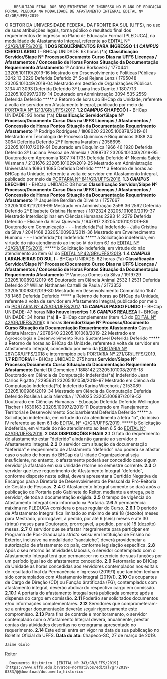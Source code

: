         RESULTADO FINAL DOS REQUERIMENTOS DE INGRESSO NO PLANO DE EDUCAÇÃO FORMAL PLEDUCA NA MODALIDADE DE AFASTAMENTO INTEGRAL EDITAL Nº 42/GR/UFFS/2019  

 O REITOR DA UNIVERSIDADE FEDERAL DA FRONTEIRA SUL (UFFS), no uso de suas atribuições legais, torna público o resultado final dos requerimentos de ingresso no Plano de Educação Formal (PLEDUCA), na modalidade de Afastamento Integral, referente ao [EDITAL Nº 42/GR/UFFS/2019](https://www.uffs.edu.br/atos-normativos/edital/gr/2019-0042).  **1 DOS REQUERIMENTOS PARA INGRESSO** **1.1 *CAMPUS*  CERRO LARGO** **I -**  BHCap UNIDADE: 68 horas (*a)     **Classificação**   **Servidor/Siape**   **Nº Processo/Documento**   **Curso**   **Dias na UFFS**   **Licenças / Afastamentos / Concessão de Horas**   **Pontos**   **Situação da Documentação**   **Requerimento Afastamento**     1ª   Andreia Borkovski / 1770441   23205.101119/2019-16   Mestrado em Desenvolvimento e Políticas Públicas   3242   13   3229   Deferida   Deferido     2ª   Solei Rejane Lenz / 1795048   23205.101049/2019-04   Mestrado em Gestão de Organizações Públicas   3134   41   3093   Deferida   Deferido     3ª   Luana Ines Damke / 1807713   23205.100997/2019-14   Doutorado em Administração   3094   535   2559   Deferida   Deferido     *****  a Retorno de horas ao BHCap da Unidade, referente à volta de servidor em Afastamento Integral, publicado por meio da [PORTARIA Nº 1213/GR/UFFS/2017](https://www.uffs.edu.br/atos-normativos/portaria/gr/2017-1213). **1.2 *CAMPUS*  CHAPECÓ** **I -**  BHCap UNIDADE: 93 horas (*a)     **Classificação**   **Servidor/Siape**   **Nº Processo/Documento**   **Curso**   **Dias na UFFS**   **Licenças / Afastamentos / Concessão de Horas**   **Pontos**   **Situação da Documentação**   **Requerimento Afastamento**     1ª   Rodrigo Rodrigues / 1808020   23205.100878/2019-61   Mestrado em Tecnologia de Processo Químicos e Bioquímicos   3088   24   3064   Deferida   Deferido     2ª   Filomena Marafon / 2056695   23205.101107/2019-91   Doutorado em Bioquímica   1966   46   1920   Deferida   Deferido     3ª   Luciano Pessoa de Almeida / 2089737   23205.101040/2019-95   Doutorado em Agronomia   1807   74   1733   Deferida   Deferido     4ª   Noemia Salete Wismann / 2131676   23205.101029/2019-25   Mestrado em Administração Universitária   1686   1   1685   Deferida   Deferido     *****  a Retorno de horas ao BHCap da Unidade, referente à volta de servidor em Afastamento Integral, publicado por meio da [PORTARIA Nº 841/GR/UFFS/2016](https://www.uffs.edu.br/atos-normativos/portaria/gr/2016-0841). **1.3 *CAMPUS*  ERECHIM** **I -**  BHCap UNIDADE: 08 horas     **Classificação**   **Servidor/Siape**   **Nº Processo/Documento**   **Curso**   **Dias na UFFS**   **Licenças / Afastamentos / Concessão de Horas**   **Pontos**   **Situação da Documentação**   **Requerimento Afastamento**     1ª   Jaqueline Berdian de Oliveira / 1757667   23205.100921/2019-99   Mestrado em Administração   2598   36   2562   Deferida   Deferido     2ª   Elisabete Cristina Hammes / 1872324   23205.101080/2019-37   Mestrado Interdisciplinar em Ciências Humanas   2293   14   2279   Deferida   Deferido     -   Elisiane da Silva Quevedo / 1947817   23205.101010/2019-89   Doutorado em Comunicação   -   -   -   Indeferida(*a)   Indeferido     -   Júlia Cristina da Silva / 2041468   23205.100993/2019-36   Mestrado em Envelhecimento Humano   -   -   -   Indeferida(*b)   Indeferido     *****  a Solicitação indeferida, em virtude do não atendimento ao inciso IV do item 6.1 do [EDITAL Nº 42/GR/UFFS/2019](https://www.uffs.edu.br/atos-normativos/edital/gr/2019-0042); *****  b Solicitação indeferida, em virtude do não atendimento ao item 6.1 do [EDITAL Nº 42/GR/UFFS/2019](https://www.uffs.edu.br/atos-normativos/edital/gr/2019-0042). **1.4 *CAMPUS*  LARANJEIRAS DO SUL** **I -**  BHCap UNIDADE: 62 horas (*a)     **Classificação**   **Servidor/Siape**   **Nº Processo/Documento**   **Curso**   **Dias na UFFS**   **Licenças / Afastamentos / Concessão de Horas**   **Pontos**   **Situação da Documentação**   **Requerimento Afastamento**     1ª   Vanessa Gomes da Silva / 1919729   23205.100892/2019-65   Doutorado em Ciência Animal   2532   1   2531   Deferida   Deferido     2ª   Willian Nathanael Cartelli de Paula / 2173352   23205.100930/2019-80   Mestrado em Desenvolvimento Comunitário   1547   78   1469   Deferida   Deferido     *****  a Retorno de horas ao BHCap da Unidade, referente à volta de servidor em Afastamento Integral, publicado por meio da [PORTARIA Nº 475/GR/UFFS/2017](https://www.uffs.edu.br/atos-normativos/portaria/gr/2017-0475). **1.5 *CAMPUS*  PASSO FUNDO** **I -**  BHCap UNIDADE: 47 horas     **Não houve inscritos**     **1.6 *CAMPUS*  REALEZA** **I -**  BHCap UNIDADE: 34 horas (*a) **II -**  BHCap complementar (item 4.3 do [EDITAL Nº 42/GR/UFFS/2019](https://www.uffs.edu.br/atos-normativos/edital/gr/2019-0042)): 6 horas     **Servidor/Siape**   **Nº Processo/Documento**   **Curso**   **Situação da Documentação**   **Requerimento Afastamento**     Cássio Batista Marcon / 2078640   23205.101068/2019-22   Mestrado em Agroecologia e Desenvolvimento Rural Sustentável   Deferida   Deferido     *****  a Retorno de horas ao BHCap da Unidade, referente à volta de servidor em Afastamento Integral, concedido por meio da [PORTARIA Nº 287/GR/UFFS/2018](https://www.uffs.edu.br/atos-normativos/portaria/gr/2018-0287) e interrompido pela [PORTARIA Nº 271/GR/UFFS/2019](https://www.uffs.edu.br/atos-normativos/portaria/gr/2019-0271). **1.7 REITORIA** **I -**  BHCap UNIDADE: 275 horas     **Servidor/Siape**   **Nº Processo/Documento**   **Curso**   **Situação da Documentação**   **Requerimento Afastamento**     Daniel Di Domenico / 1888142   23205.101008/2019-18   Doutorado em Ciência da Computação   Indeferida(*a)   Indeferido     Jean Carlos Pigatto / 2295631   23205.101058/2019-97   Mestrado em Ciência da Computação   Indeferida(*b)   Indeferido     Karina Wiechork / 2153089   23205.100986/2019-34   Mestrado em Ciência da Computação   Deferida   Deferido     Rosileia Lucia Nierotka / 1764025   23205.100887/2019-52   Doutorado em Ciências Humanas - Educação   Deferida   Deferido     Wellington Tischer / 1639163   23205.100972/2019-11   Doutorado em Planejamento Territorial e Desenvolvimento Socioambiental   Deferida   Deferido     *****  a Solicitação indeferida, em virtude do não atendimento à letra "b", do inciso IV referente ao item 6.1 do [EDITAL Nº 42/GR/UFFS/2019](https://www.uffs.edu.br/atos-normativos/edital/gr/2019-0042). *****  b Solicitação indeferida, em virtude do não atendimento ao item 6.5 do [EDITAL Nº 42/GR/UFFS/2019](https://www.uffs.edu.br/atos-normativos/edital/gr/2019-0042).  **2 DAS DISPOSIÇÕES FINAIS** **2.1**  O fato do requerimento de afastamento estar “deferido” ainda não garante ao servidor o Afastamento Integral. **2.2**  O servidor com situação da documentação “deferida” e requerimento de afastamento “deferido” não poderá se afastar caso o saldo de horas do BHCap da Unidade Organizacional seja insuficiente, no entanto, o afastamento poderá ser concedido caso algum servidor já afastado em sua Unidade retorne no semestre corrente. **2.3**  O servidor que teve requerimento de Afastamento Integral “deferido”, conforme disposto neste edital, deverá apresentar a Certidão Negativa de Encargos para a Diretoria de Desenvolvimento de Pessoal da Pró-Reitoria de Gestão de Pessoas. **2.4**  O Afastamento Integral somente se dará após a publicação de Portaria pelo Gabinete do Reitor, mediante a entrega, pelo servidor, de toda a documentação exigida. **2.5**  O tempo de vigência do Afastamento Integral será informado na Portaria. **2.6**  A permanência máxima no PLEDUCA considera o prazo regular do Curso. **2.6.1**  O período de Afastamento Integral fica limitado ao máximo de até 18 (dezoito) meses para Mestrado, prorrogável, a pedido, por até 6 (seis) meses e até 30 (trinta) meses para Doutorado, prorrogável, a pedido, por até 18 (dezoito) meses. **2.7**  O servidor que se afastar integralmente para participar em Programa de Pós-Graduação *stricto sensu*  em Instituição de Ensino no Exterior, inclusive na modalidade “sanduíche”, deverá providenciar a autorização de afastamento do país, conforme legislação específica. **2.8**  Após o seu retorno às atividades laborais, o servidor contemplado com o Afastamento Integral terá que permanecer no exercício de suas funções por um período igual ao do afastamento concedido. **2.9**  Retornarão ao BHCap da Unidade as horas concedidas aos servidores contemplados nos editais de resultado final da Permanência e Ingresso (2019/1) que também tenham sido contemplados com Afastamento Integral (2019/1). **2.10**  Os ocupantes de Cargo de Direção (CD) ou Função Gratificada (FG), contemplados com afastamento integral, deverão abdicar do respectivo cargo em comissão. **2.10.1**  A portaria do afastamento integral será publicada somente após a dispensa do cargo em comissão. **2.11**  Poderão ser solicitados documentos e/ou informações complementares. **2.12**  Servidores que comprometeram-se a entregar documentação deverão seguir rigorosamente este compromisso. **2.13**  Para fins de controle e monitoramento, o servidor contemplado com o Afastamento Integral deverá, anualmente, prestar contas das atividades descritas no cronograma apresentado no requerimento. **2.14**  Este edital entra em vigor na data de sua publicação no Boletim Oficial da UFFS.      **Data do ato:** Chapecó-SC, 27 de março de 2019.   
 

    Jaime Giolo   
 Reitor 

      Documento Histórico  [EDITAL Nº 383/GR/UFFS/2019](https://www.uffs.edu.br/atos-normativos/edital/gr/2019-0383/@@download/documento_historico)     
      
